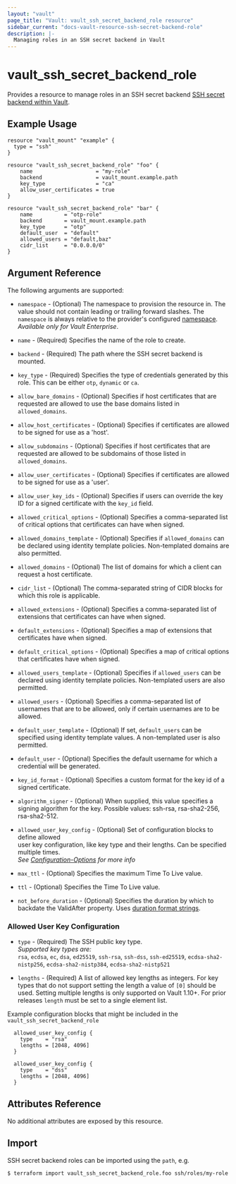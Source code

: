 ```yaml
---
layout: "vault"
page_title: "Vault: vault_ssh_secret_backend_role resource"
sidebar_current: "docs-vault-resource-ssh-secret-backend-role"
description: |-
  Managing roles in an SSH secret backend in Vault
---
```


# vault\_ssh\_secret\_backend\_role

Provides a resource to manage roles in an SSH secret backend
[SSH secret backend within Vault](https://www.vaultproject.io/docs/secrets/ssh/index.html).

## Example Usage

```hcl
resource "vault_mount" "example" {
  type = "ssh"
}

resource "vault_ssh_secret_backend_role" "foo" {
    name                    = "my-role"
    backend                 = vault_mount.example.path
    key_type                = "ca"
    allow_user_certificates = true
}

resource "vault_ssh_secret_backend_role" "bar" {
    name          = "otp-role"
    backend       = vault_mount.example.path
    key_type      = "otp"
    default_user  = "default"
    allowed_users = "default,baz"
    cidr_list     = "0.0.0.0/0"
}
```

## Argument Reference

The following arguments are supported:

* `namespace` - (Optional) The namespace to provision the resource in.
  The value should not contain leading or trailing forward slashes.
  The `namespace` is always relative to the provider's configured [namespace](/docs/providers/vault#namespace).
   *Available only for Vault Enterprise*.

* `name` - (Required) Specifies the name of the role to create.

* `backend` - (Required) The path where the SSH secret backend is mounted.

* `key_type` - (Required)  Specifies the type of credentials generated by this role. This can be either `otp`, `dynamic` or `ca`.

* `allow_bare_domains` - (Optional) Specifies if host certificates that are requested are allowed to use the base domains listed in `allowed_domains`.

* `allow_host_certificates` - (Optional) Specifies if certificates are allowed to be signed for use as a 'host'.

* `allow_subdomains` - (Optional) Specifies if host certificates that are requested are allowed to be subdomains of those listed in `allowed_domains`.

* `allow_user_certificates` - (Optional) Specifies if certificates are allowed to be signed for use as a 'user'.

* `allow_user_key_ids` - (Optional) Specifies if users can override the key ID for a signed certificate with the `key_id` field.

* `allowed_critical_options` - (Optional) Specifies a comma-separated list of critical options that certificates can have when signed.

* `allowed_domains_template` - (Optional) Specifies if `allowed_domains` can be declared using
  identity template policies. Non-templated domains are also permitted.

* `allowed_domains` - (Optional) The list of domains for which a client can request a host certificate.

* `cidr_list` - (Optional) The comma-separated string of CIDR blocks for which this role is applicable.

* `allowed_extensions` - (Optional) Specifies a comma-separated list of extensions that certificates can have when signed.

* `default_extensions` - (Optional) Specifies a map of extensions that certificates have when signed.

* `default_critical_options` - (Optional) Specifies a map of critical options that certificates have when signed.

* `allowed_users_template` - (Optional) Specifies if `allowed_users` can be declared using identity template policies. Non-templated users are also permitted.

* `allowed_users` - (Optional) Specifies a comma-separated list of usernames that are to be allowed, only if certain usernames are to be allowed.

* `default_user_template` - (Optional) If set, `default_users` can be specified using identity template values. A non-templated user is also permitted.

* `default_user` - (Optional) Specifies the default username for which a credential will be generated.

* `key_id_format` - (Optional) Specifies a custom format for the key id of a signed certificate.

* `algorithm_signer` - (Optional) When supplied, this value specifies a signing algorithm for the key. Possible values: ssh-rsa, rsa-sha2-256, rsa-sha2-512.

* `allowed_user_key_config` - (Optional) Set of configuration blocks to define allowed  
  user key configuration, like key type and their lengths. Can be specified multiple times.  
  *See [Configuration-Options](#allowed-user-key-configuration) for more info*

* `max_ttl` - (Optional) Specifies the maximum Time To Live value.

* `ttl` - (Optional) Specifies the Time To Live value.

* `not_before_duration` - (Optional) Specifies the duration by which to backdate the ValidAfter property.
  Uses [duration format strings](https://developer.hashicorp.com/vault/docs/concepts/duration-format).


### Allowed User Key Configuration
* `type` - (Required) The SSH public key type.  
  *Supported key types are:*  
  `rsa`, `ecdsa`, `ec`, `dsa`, `ed25519`, `ssh-rsa`, `ssh-dss`, `ssh-ed25519`,
  `ecdsa-sha2-nistp256`, `ecdsa-sha2-nistp384`, `ecdsa-sha2-nistp521`

* `lengths` - (Required) A list of allowed key lengths as integers. 
  For key types that do not support setting the length a value of `[0]` should be used.
  Setting multiple lengths is only supported on Vault 1.10+. For prior releases `length`
  must be set to a single element list.

Example configuration blocks that might be included in the `vault_ssh_secret_backend_role`

```hcl
  allowed_user_key_config {
    type    = "rsa"
    lengths = [2048, 4096]
  }

  allowed_user_key_config {
    type    = "dss"
    lengths = [2048, 4096]
  }
```


## Attributes Reference

No additional attributes are exposed by this resource.

## Import

SSH secret backend roles can be imported using the `path`, e.g.

```
$ terraform import vault_ssh_secret_backend_role.foo ssh/roles/my-role
```
